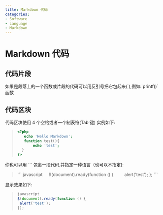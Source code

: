 ```yaml
---
title: Markdown 代码
categories:
- Software
- Language
- Markdown
---
```

# Markdown 代码

## 代码片段

如果是段落上的一个函数或片段的代码可以用反引号把它包起来(\`),例如:\`printf()\` 函数

## 代码区块

代码区块使用 4 个空格或者一个制表符(Tab 键)
实例如下:

>```php
><?php
>    echo 'Hello Markdown';
>    function test(){
>        echo 'test';
>   }
>?>
>```

你也可以用 ``` 包裹一段代码,并指定一种语言（也可以不指定):
> \`\`\`
javascript
&nbsp;&nbsp;&nbsp;&nbsp;$(document).ready(function () {
&nbsp;&nbsp;&nbsp;&nbsp;&nbsp;&nbsp;&nbsp;&nbsp;alert('test');
};
\`\`\`

显示效果如下:
>```js
>javascript
>$(document).ready(function () {
>  alert('test');
>});
>```
>
>